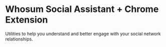 # Whosum Social Assistant + Chrome Extension

Utilities to help you understand and better engage with your social network relationships.
